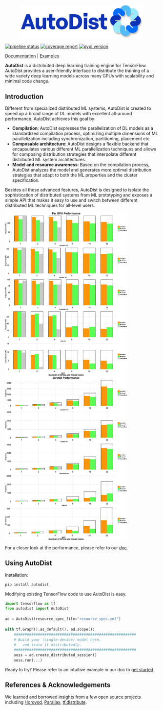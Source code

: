 
<p align="center"><img src="docs/_static/img/logo.png" width=400 /></p>

[![pipeline status](https://img.shields.io/badge/dynamic/json?url=https://jenkins.petuum.io/job/AutoDist/job/master/lastCompletedBuild/api/json&label=build&query=$.result&color=informational)](https://jenkins.petuum.io/job/AutoDist/job/master/)
[![coverage report](https://img.shields.io/badge/dynamic/json?url=https://jenkins.petuum.io/job/AutoDist/job/master/lastSuccessfulBuild/artifact/coverage-report/jenkinscovdata.json&label=coverage&query=$.total_coverage_pct&color=green)](https://jenkins.petuum.io/job/AutoDist/job/master/lastSuccessfulBuild/artifact/)
[![pypi version](https://img.shields.io/pypi/v/autodist?color=9cf)](https://pypi.org/project/autodist/)

[Documentation](https://petuum.github.io/autodist) |
[Examples](https://github.com/petuum/autodist/tree/master/examples/benchmark)

**AutoDist** is a distributed deep learning training engine for TensorFlow. AutoDist provides a user-friendly interface to distribute the training of a wide variety deep learning models across many GPUs with scalability and minimal code change.

## Introduction
Different from specialized distributed ML systems, AutoDist is created to speed up a broad range of DL models with excellent all-around performance.
AutoDist achieves this goal by:
- **Compilation**: AutoDist expresses the parallelization of DL models as a standardized compilation process, optimizing multiple dimensions of ML 
parallelization including synchronization, partitioning, placement etc. 
- **Composable architecture**: AutoDist designs a flexible backend that encapsulates various different ML parallelization techniques and 
allows for composing distribution strategies that interpolate different distributed ML system architectures.     
- **Model and resource awareness**: Based on the compilation process, AutoDist analyzes the model and generates more optimal distribution strategies that 
adapt to both the ML properties and the cluster specification.

Besides all these advanced features, AutoDist is designed to isolate the sophistication of distributed systems 
from ML prototyping and exposes a simple API that makes it easy to use and switch between different distributed ML techniques 
for all-level users.

<p float="middle"><img src="docs/_static/img/Figure1.png" width=400 /><img src="docs/_static/img/Figure2.png" width=400 /></p>

For a closer look at the performance, please refer to our [doc](https://petuum.github.io/autodist/usage/performance.html).

## Using AutoDist

Installation:

```bash
pip install autodist
```

Modifying existing TensorFlow code to use AutoDist is easy.

```python
import tensorflow as tf
from autodist import AutoDist

ad = AutoDist(resource_spec_file="resource_spec.yml")

with tf.Graph().as_default(), ad.scope():
    ########################################################
    # Build your (single-device) model here, 
    #   and train it distributedly.
    ########################################################
    sess = ad.create_distributed_session()
    sess.run(...)
```
Ready to try? Please refer to an intuitive example in our doc to [get started](https://petuum.github.io/autodist/usage/tutorials/getting-started.html).
## References & Acknowledgements

We learned and borrowed insights from a few open source projects 
including
[Horovod](https://github.com/horovod/horovod),
[Parallax](https://github.com/snuspl/parallax),
[tf.distribute](https://github.com/tensorflow/tensorflow/tree/master/tensorflow/python/distribute).
